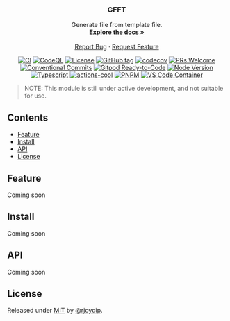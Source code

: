 <div align="center">
  <h3 align="center">GFFT</h3>
  <p align="center">
    Generate file from template file.
    <br />
    <a href="https://github.com/rjoydip/gfft"><strong>Explore the docs »</strong></a>
    <br />
    <br />
    <a href="https://github.com/rjoydip/gfft/issues">Report Bug</a>
    ·
    <a href="https://github.com/rjoydip/gfft/issues">Request Feature</a>
  </p>

[![CI][ci-shield]][ci-url]
[![CodeQL][codeql-image]][codeql-url]
[![License][license-image]][license-url]
[![GitHub tag][release-tag-image]][release-url]
[![codecov][codecov-image]][codecov-url]
[![PRs Welcome][pr-welcome-image]][pr-welcome-url]
[![Conventional Commits][conventional-commits-image]][conventional-commits-url]
[![Gitpod Ready-to-Code][gitpod-image]][gitpod-url]
[![Node Version][node-image]][node-url]
[![Typescript][typescript-image]][typescript-url]
[![actions-cool][actions-cool-image]][actions-cool-url]
[![PNPM][pnpm-image]][pnpm-url]
[![VS Code Container][vscode-container-image]][vscode-container-url]

</div>

> NOTE: This module is still under active development, and not suitable for use.

## Contents

- [Feature](#feature)
- [Install](#install)
- [API](#api)
- [License](#license)

## Feature

Coming soon

## Install

Coming soon

## API

Coming soon

## License

Released under [MIT](./LICENSE) by [@rjoydip](https://github.com/rjoydip).

[ci-shield]: https://github.com/rjoydip/gfft/actions/workflows/ci.yml/badge.svg
[ci-url]: https://github.com/rjoydip/gfft/actions/workflows/ci.yml
[codeql-image]: https://github.com/rjoydip/gfft/actions/workflows/codeql.yml/badge.svg
[codeql-url]: https://github.com/rjoydip/gfft/actions/workflows/codeql.yml
[license-image]: https://img.shields.io/npm/l/markdownlint.svg
[license-url]: https://github.com/rjoydip/gfft/blob/main/LICENSE
[release-tag-image]: https://img.shields.io/github/tag/rjoydip/gfft?include_prereleases=&sort=semver&color=green
[release-url]: https://github.com/rjoydip/gfft/releases
[codecov-image]: https://codecov.io/gh/rjoydip/gfft/branch/main/graph/badge.svg?token=YV7AKXYY12
[codecov-url]: https://codecov.io/gh/rjoydip/gfft
[pr-welcome-image]: https://img.shields.io/badge/PRs-welcome-brightgreen.svg
[pr-welcome-url]: http://makeapullrequest.com
[gitpod-image]: https://img.shields.io/badge/Gitpod-Ready--to--Code-blue?logo=gitpod
[gitpod-url]: https://gitpod.io/from-referrer
[node-image]: https://img.shields.io/badge/node-16%20LTS-brightgreen
[node-url]: https://nodejs.org/en/blog/release/v16.20.0
[typescript-image]: https://img.shields.io/badge/typescript-latest-blue
[typescript-url]: https://www.typescriptlang.org
[pnpm-image]: https://img.shields.io/badge/pnpm-latest-orange
[pnpm-url]: https://pnpm.io
[conventional-commits-image]: https://img.shields.io/badge/Conventional%20Commits-17.6.6-%23FE5196?logo=conventionalcommits&logoColor=white
[conventional-commits-url]: https://conventionalcommits.org
[vscode-container-image]: https://img.shields.io/static/v1?label=VS+Code&message=Container&logo=visualstudiocode&color=007ACC&logoColor=007ACC&labelColor=2C2C32
[vscode-container-url]: https://open.vscode.dev/microsoft/vscode
[actions-cool-image]: https://img.shields.io/badge/using-actions--cool-blue
[actions-cool-url]: https://github.com/actions-cool
